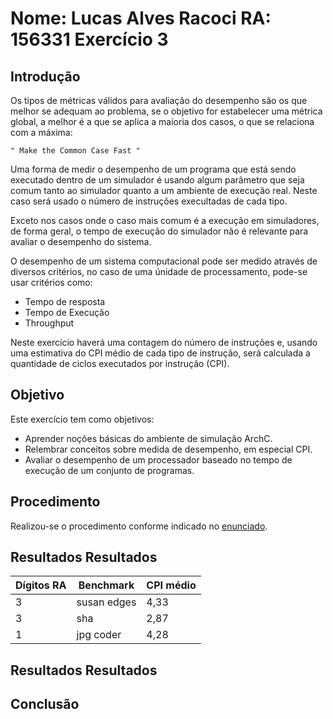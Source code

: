 **Nome**: Lucas Alves Racoci  **RA**: 156331
Exercício 3
===========
## Introdução 

Os tipos de métricas válidos para avaliação do desempenho são os que melhor se adequam ao problema, se o objetivo for estabelecer uma métrica global, a melhor é a que se aplica a maioria dos casos, o que se relaciona com a máxima:

    " Make the Common Case Fast "

Uma forma de medir o desempenho de um programa que está sendo executado dentro de um simulador é usando algum parâmetro que seja comum tanto ao simulador quanto a um ambiente de execução real. Neste caso será usado o número de instruções execultadas de cada tipo.

Exceto nos casos onde o caso mais comum é a execução em simuladores, de forma geral, o tempo de execução do simulador não é relevante para avaliar o desempenho do sistema.

O desempenho de um sistema computacional pode ser medido através de diversos critérios, no caso de uma únidade de processamento, pode-se usar critérios como:

 - Tempo de resposta
 - Tempo de Execução
 - Throughput

Neste exercício haverá uma contagem do número de instruções e, usando uma estimativa do CPI médio de cada tipo de instrução, será calculada a quantidade de ciclos executados por instrução (CPI).




## Objetivo
Este exercício tem como objetivos:
- Aprender noções básicas do ambiente de simulação ArchC.
- Relembrar conceitos sobre medida de desempenho, em especial CPI.
- Avaliar o desempenho de um processador baseado no tempo de execução de um conjunto de programas.

## Procedimento

Realizou-se o procedimento conforme indicado no [enunciado](http://www.ic.unicamp.br/~lucas/teaching/mc723/2017-1/ex3.html).



## Resultados Resultados

| Dígitos RA | Benchmark   | CPI médio |
|------------|-------------|-----------|
|      3     | susan edges |    4,33   |
|      3     |     sha     |    2,87   |
|      1     |  jpg coder  |    4,28   |

## Resultados Resultados	


## Conclusão

